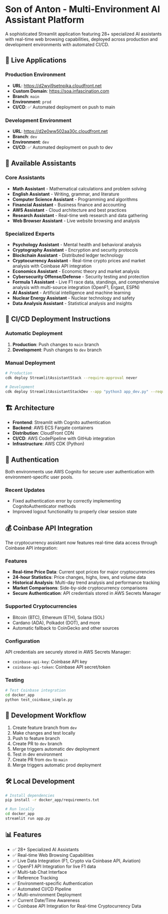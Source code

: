 # Son of Anton - Multi-Environment AI Assistant Platform

A sophisticated Streamlit application featuring 28+ specialized AI assistants with real-time web browsing capabilities, deployed across production and development environments with automated CI/CD.

## 🚀 Live Applications

### Production Environment
- **URL**: https://d2wyi9setnpika.cloudfront.net
- **Custom Domain**: https://soa.infascination.com
- **Branch**: `main`
- **Environment**: `prod`
- **CI/CD**: ✅ Automated deployment on push to main

### Development Environment
- **URL**: https://d2e0ww502aa30c.cloudfront.net
- **Branch**: `dev`
- **Environment**: `dev`
- **CI/CD**: ✅ Automated deployment on push to dev

## 🤖 Available Assistants

### Core Assistants
- **Math Assistant** - Mathematical calculations and problem solving
- **English Assistant** - Writing, grammar, and literature
- **Computer Science Assistant** - Programming and algorithms
- **Financial Assistant** - Business finance and accounting
- **AWS Assistant** - Cloud architecture and best practices
- **Research Assistant** - Real-time web research and data gathering
- **Web Browser Assistant** - Live website browsing and analysis

### Specialized Experts
- **Psychology Assistant** - Mental health and behavioral analysis
- **Cryptography Assistant** - Encryption and security protocols
- **Blockchain Assistant** - Distributed ledger technology
- **Cryptocurrency Assistant** - Real-time crypto prices and market analysis with Coinbase API integration
- **Economics Assistant** - Economic theory and market analysis
- **Cybersecurity Offense/Defense** - Security testing and protection
- **Formula 1 Assistant** - Live F1 race data, standings, and comprehensive analysis with multi-source integration (OpenF1, Ergast, ESPN)
- **AI Assistant** - Artificial intelligence and machine learning
- **Nuclear Energy Assistant** - Nuclear technology and safety
- **Data Analysis Assistant** - Statistical analysis and insights

## 🔧 CI/CD Deployment Instructions

### Automatic Deployment
1. **Production**: Push changes to `main` branch
2. **Development**: Push changes to `dev` branch

### Manual Deployment
```bash
# Production
cdk deploy StreamlitAssistantStack --require-approval never

# Development
cdk deploy StreamlitAssistantStackDev --app "python3 app_dev.py" --require-approval never
```

## 🏗️ Architecture

- **Frontend**: Streamlit with Cognito authentication
- **Backend**: AWS ECS Fargate containers
- **Distribution**: CloudFront CDN
- **CI/CD**: AWS CodePipeline with GitHub integration
- **Infrastructure**: AWS CDK (Python)

## 🔐 Authentication

Both environments use AWS Cognito for secure user authentication with environment-specific user pools.

### Recent Updates
- Fixed authentication error by correctly implementing CognitoAuthenticator methods
- Improved logout functionality to properly clear session state

## 💰 Coinbase API Integration

The cryptocurrency assistant now features real-time data access through Coinbase API integration:

### Features
- **Real-time Price Data**: Current spot prices for major cryptocurrencies
- **24-hour Statistics**: Price changes, highs, lows, and volume data
- **Historical Analysis**: Multi-day trend analysis and performance tracking
- **Market Comparisons**: Side-by-side cryptocurrency comparisons
- **Secure Authentication**: API credentials stored in AWS Secrets Manager

### Supported Cryptocurrencies
- Bitcoin (BTC), Ethereum (ETH), Solana (SOL)
- Cardano (ADA), Polkadot (DOT), and more
- Automatic fallback to CoinGecko and other sources

### Configuration
API credentials are securely stored in AWS Secrets Manager:
- `coinbase-api-key`: Coinbase API key
- `coinbase-api-token`: Coinbase API secret/token

### Testing
```bash
# Test Coinbase integration
cd docker_app
python test_coinbase_simple.py
```

## 📝 Development Workflow

1. Create feature branch from `dev`
2. Make changes and test locally
3. Push to feature branch
4. Create PR to `dev` branch
5. Merge triggers automatic dev deployment
6. Test in dev environment
7. Create PR from `dev` to `main`
8. Merge triggers automatic prod deployment

## 🛠️ Local Development

```bash
# Install dependencies
pip install -r docker_app/requirements.txt

# Run locally
cd docker_app
streamlit run app.py
```

## 📊 Features

- ✅ 28+ Specialized AI Assistants
- ✅ Real-time Web Browsing Capabilities
- ✅ Live Data Integration (F1, Crypto via Coinbase API, Aviation)
- ✅ OpenF1 API Integration for live F1 data
- ✅ Multi-tab Chat Interface
- ✅ Reference Tracking
- ✅ Environment-specific Authentication
- ✅ Automated CI/CD Pipeline
- ✅ Multi-environment Deployment
- ✅ Current Date/Time Awareness
- ✅ Coinbase API Integration for Real-time Cryptocurrency Data